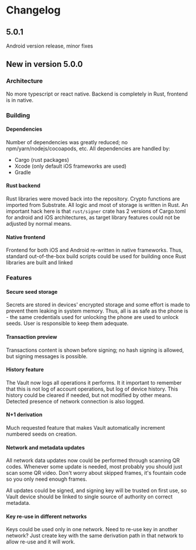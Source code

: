 # Changelog

## 5.0.1

Android version release, minor fixes

## New in version 5.0.0

### Architecture

No more typescript or react native. Backend is completely in Rust, frontend is in native.

### Building

#### Dependencies

Number of dependencies was greatly reduced; no npm/yarn/nodejs/cocoapods, etc. All dependencies are handled by:
 - Cargo (rust packages)
 - Xcode (only default iOS frameworks are used)
 - Gradle

#### Rust backend

Rust libraries were moved back into the repository. Crypto functions are imported from Substrate. All logic and most of storage is written in Rust. An important hack here is that `rust/signer` crate has 2 versions of Cargo.toml for android and iOS architectures, as target library features could not be adjusted by normal means.

#### Native frontend

Frontend for both iOS and Android re-written in native frameworks. Thus, standard out-of-the-box build scripts could be used for building once Rust libraries are built and linked

### Features

#### Secure seed storage

Secrets are stored in devices' encrypted storage and some effort is made to prevent them leaking in system memory. Thus, all is as safe as the phone is - the same credentials used for unlocking the phone are used to unlock seeds. User is responsible to keep them adequate.

#### Transaction preview

Transactions content is shown before signing; no hash signing is allowed, but signing messages is possible.

#### History feature

The Vault now logs all operations it performs. It it important to remember that this is not log of account operations, but log of device history. This history could be cleared if needed, but not modified by other means. Detected presence of network connection is also logged.

#### N+1 derivation

Much requested feature that makes Vault automatically increment numbered seeds on creation.

#### Network and metadata updates

All network data updates now could be performed through scanning QR codes. Whenever some update is needed, most probably you should just scan some QR video. Don't worry about skipped frames, it's fountain code so you only need enough frames.

All updates could be signed, and signing key will be trusted on first use, so Vault device should be linked to single source of authority on correct metadata.

#### Key re-use in different networks

Keys could be used only in one network. Need to re-use key in another network? Just create key with the same derivation path in that network to allow re-use and it will work.

